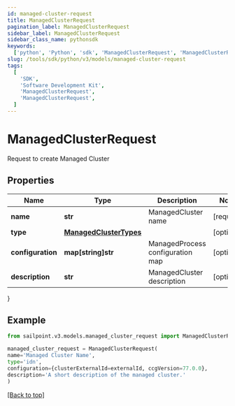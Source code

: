 ```yaml
---
id: managed-cluster-request
title: ManagedClusterRequest
pagination_label: ManagedClusterRequest
sidebar_label: ManagedClusterRequest
sidebar_class_name: pythonsdk
keywords:
  ['python', 'Python', 'sdk', 'ManagedClusterRequest', 'ManagedClusterRequest']
slug: /tools/sdk/python/v3/models/managed-cluster-request
tags:
  [
    'SDK',
    'Software Development Kit',
    'ManagedClusterRequest',
    'ManagedClusterRequest',
  ]
---
```


# ManagedClusterRequest

Request to create Managed Cluster

## Properties

| Name | Type | Description | Notes |
| --- | --- | --- | --- |
| **name** | **str** | ManagedCluster name | [required] |
| **type** | [**ManagedClusterTypes**](managed-cluster-types) |  | [optional] |
| **configuration** | **map[string]str** | ManagedProcess configuration map | [optional] |
| **description** | **str** | ManagedCluster description | [optional] |

}

## Example

```python
from sailpoint.v3.models.managed_cluster_request import ManagedClusterRequest

managed_cluster_request = ManagedClusterRequest(
name='Managed Cluster Name',
type='idn',
configuration={clusterExternalId=externalId, ccgVersion=77.0.0},
description='A short description of the managed cluster.'
)

```

[[Back to top]](#)
